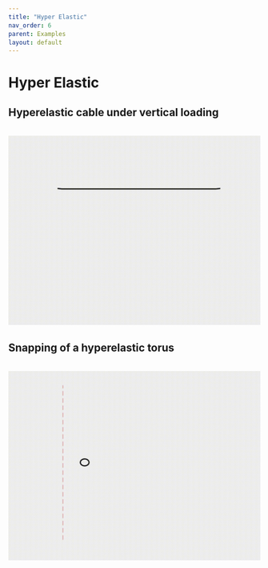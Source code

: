 ```yaml
---
title: "Hyper Elastic"
nav_order: 6
parent: Examples
layout: default
---
```


# Hyper Elastic

## Hyperelastic cable under vertical loading
<br/><img src='../assets/videos/hyper_1.gif' width="600">

## Snapping of a hyperelastic torus
<br/><img src='../assets/videos/hyper_2.gif' width="600">
